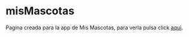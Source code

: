 # misMascotas

Pagina creada para la app de Mis Mascotas, para verla pulsa click [aqui](https://elsantyv.github.io/misMascotas/).
